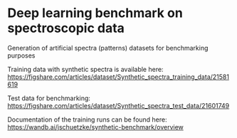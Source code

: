 # Deep learning benchmark on spectroscopic data
Generation of artificial spectra (patterns) datasets for benchmarking purposes

Training data with synthetic spectra is available here:
https://figshare.com/articles/dataset/Synthetic_spectra_training_data/21581619

Test data for benchmarking:
https://figshare.com/articles/dataset/Synthetic_spectra_test_data/21601749

Documentation of the training runs can be found here:
https://wandb.ai/jschuetzke/synthetic-benchmark/overview
